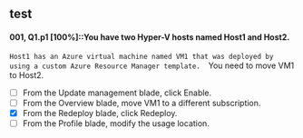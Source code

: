 ##   test


#### 001, Q1.p1 [100%]::You have two Hyper-V hosts named Host1 and Host2. 
`Host1 has an Azure virtual machine named VM1 that was deployed by using a custom Azure Resource Manager template. 
`You need to move VM1 to Host2.
- [ ] From the Update management blade, click Enable.
- [ ] From the Overview blade, move VM1 to a different subscription.
- [x] From the Redeploy blade, click Redeploy.
- [ ] From the Profile blade, modify the usage location.
